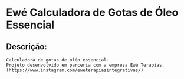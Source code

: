 # Ewé Calculadora de Gotas de Óleo Essencial

## Descrição:
    Calculadora de gotas de oléo essencial.
    Projeto desenvolvido em parceria com a empresa Ewé Terapias. 
    (https://www.instagram.com/eweterapiasintegrativas/)   

